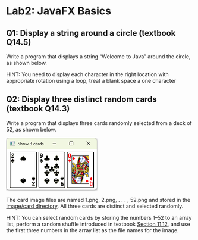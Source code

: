 # Lab2: JavaFX Basics

## Q1: Display a string around a circle (textbook Q14.5)
Write a program that displays a string “Welcome to Java” around the circle, as shown below. 



HINT: You need to display each character in the right location with appropriate rotation using a loop, treat a blank space a one character


## Q2: Display three distinct random cards (textbook Q14.3)
Write a program that displays three cards randomly selected from a deck of 52, as shown below. 

![show 3 distinct random cards](./images/3cards.png)

The card image files are named 1.png, 2.png, . . . , 52.png and stored in the [image/card directory](https://github.com/ufidon/java/tree/main/bookmedia/image/card). All three cards are distinct and selected randomly. 

HINT: You can select random cards by storing the numbers 1–52 to an array list, perform a random shuffle introduced in textbook [Section 11.12](../../mod1/Array.md), and use the first three numbers in the array list as the file names for the image.